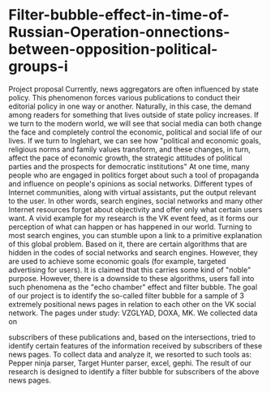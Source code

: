 # Filter-bubble-effect-in-time-of-Russian-Operation-onnections-between-opposition-political-groups-i
Project proposal
Currently, news aggregators are often influenced by state policy. This phenomenon forces various publications to conduct their editorial policy in one way or another. Naturally, in this case, the demand among readers for something that lives outside of state policy increases.
If we turn to the modern world, we will see that social media can both change the face and completely control the economic, political and social life of our lives. If we turn to Inglehart, we can see how "political and economic goals, religious norms and family values transform, and these changes, in turn, affect the pace of economic growth, the strategic attitudes of political parties and the prospects for democratic institutions"
At one time, many people who are engaged in politics forget about such a tool of propaganda and influence on people's opinions as social networks. Different types of Internet communities, along with virtual assistants, put the output relevant to the user. In other words, search engines, social networks and many other Internet resources forget about objectivity and offer only what certain users want.
A vivid example for my research is the VK event feed, as it forms our perception of what can happen or has happened in our world. Turning to most search engines, you can stumble upon a link to a primitive explanation of this global problem. Based on it, there are certain algorithms that are hidden in the codes of social networks and search engines. However, they are used to achieve some economic goals (for example, targeted advertising for users). It is claimed that this carries some kind of "noble" purpose. However, there is a downside to these algorithms, users fall into such phenomena as the "echo chamber" effect and filter bubble.
The goal of our project is to identify the so-called filter bubble for a sample of 3 extremely positional news pages in relation to each other on the VK social network. The pages under study: VZGLYAD, DOXA, MK. We collected data on

subscribers of these publications and, based on the intersections, tried to identify certain features of the information received by subscribers of these news pages. To collect data and analyze it, we resorted to such tools as: Pepper ninja parser, Target Hunter parser, excel, gephi.
The result of our research is designed to identify a filter bubble for subscribers of the above news pages.
